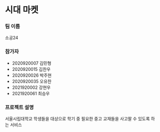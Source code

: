 # 시대 마켓

### 팀 이름
소공24

### 참가자
- 2020920007 김민형  
- 2020920015 김찬우  
- 2020920026 박주현
- 2020920035 오유찬   
- 2021920002 강현우   
- 2021920061 최승우  

### 프로젝트 설명
서울시립대학교 학생들을 대상으로 학기 중 필요한 중고 교재들을 사고팔 수 있도록 하는 서비스
